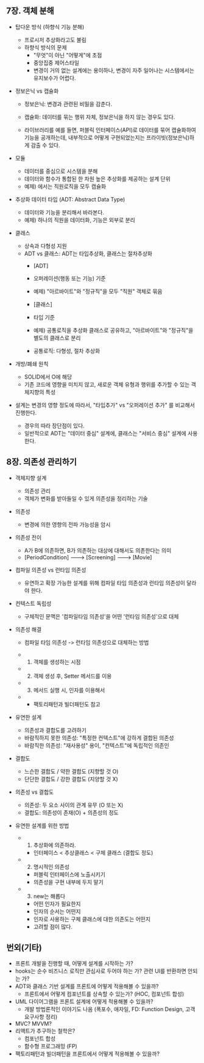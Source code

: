 
## 7장. 객체 분해

- 탑다운 방식 (하향식 기능 분해)
  - 프로시저 추상화라고도 불림
  - 하향식 방식의 문제
    - "무엇"이 아닌 "어떻게"에 초점
    - 중앙집중 제어스타일
    - 변경이 거의 없는 설계에는 용이하나, 변경이 자주 일어나는 시스템에서는 유지보수가 어렵다.

- 정보은닉 vs 캡슐화
  - 정보은닉: 변경과 관련된 비밀을 감춘다.
  - 캡슐화: 데이터를 묶는 행위 자체, 정보은닉을 하지 않는 경우도 있다.

  - 라이브러리를 예를 들면, 퍼블릭 인터페이스(API)로 데이터를 묶어 캡슐화하여 기능을 공개하는데, 내부적으로 어떻게 구현되었는지는 프라이빗(정보은닉)하게 감출 수 있다.

- 모듈
  - 데이터를 중심으로 시스템을 분해
  - 데이터와 함수가 통합된 한 차원 높은 추상화를 제공하는 설계 단위
  - 예제) 에서는 직원로직을 모두 캡슐화

- 추상화 데이터 타입 (ADT: Abstract Data Type)
  - 데이터와 기능을 분리해서 바라본다.
  - 예제) 하나의 직원을 데이터화, 기능은 외부로 분리

- 클래스
  - 상속과 다형성 지원
  - ADT vs 클래스: ADT는 타입추상화, 클래스는 절차추상화
    - [ADT]
    - 오퍼레이션(행동 또는 기능) 기준
    - 예제) "아르바이트"와 "정규직"을 모두 "직원" 객체로 묶음

    - [클래스]
    - 타입 기준
    - 예제) 공통로직을 추상화 클래스로 공유하고, "아르바이트"와 "정규직"을 별도의 클래스로 분리
    - 공통로직: 다형성, 절차 추상화

- 개방/폐쇄 원칙
  - SOLID에서 O에 해당
  - 기존 코드에 영향을 미치지 않고, 새로운 객체 유형과 행위를 추가할 수 있는 객체지향의 특성


- 설계는 변경의 영향 정도에 따라서, "타입추가" vs "오퍼레이션 추가" 를 비교해서 진행한다.
  - 경우의 따라 장단점이 있다.
  - 일반적으로 ADT는 "데이터 중심" 설계에, 클래스는 "서비스 중심" 설계에 사용한다.




## 8장. 의존성 관리하기

- 객체지향 설계
  - 의존성 관리
  - 객체가 변화를 받아들일 수 있게 의존성을 정리하는 기술

- 의존성
  - 변경에 의한 영향의 전파 가능성을 암시

- 의존성 전이
  - A가 B에 의존하면, B가 의존하는 대상에 대해서도 의존한다는 의미
  - [PeriodCondition] ---> [Screening] ---> [Movie]

- 컴파일 의존성 vs 런타임 의존성
  - 유연하고 확장 가능한 설계를 위해 컴파일 타임 의존성과 런타임 의존성이 달라야 한다.

- 컨텍스트 독립성
  - 구체적인 문맥은 '컴파일타임 의존성'을 어떤 '런타임 의존성'으로 대체

- 의존성 해결
  - 컴파일 타임 의존성 -> 런타임 의존성으로 대체하는 방법
  
  - 1. 객체를 생성하는 시점
  - 2. 객체 생성 후, Setter 메서드를 이용
  - 3. 메서드 실행 시, 인자를 이용해서

  - * 팩토리패턴과 빌더패턴도 참고

- 유연한 설계
  - 의존성과 결합도를 고려하기
  - 바람직하지 못한 의존성: "특정한 컨텍스트"에 강하게 결합된 의존성
  - 바람직한 의존성: "재사용성" 용이, "컨텍스트"에 독립적인 의존인

- 결합도
  - 느슨한 결합도 / 약한 결합도 (지향할 것 O)
  - 단단한 결합도 / 강한 결합도 (지양할 것 X)

- 의존성 vs 결합도
  - 의존성: 두 요소 사이의 관계 유무 (O 또는 X)
  - 결합도: 의존성이 존재(O) + 의존성의 정도

- 유연한 설계를 위한 방법
  - 1. 추상화에 의존하라.
    - 인터페이스 < 추상클래스 < 구체 클래스 (결합도 정도)

  - 2. 명시적인 의존성
    - 퍼블릭 인터페이스에 노출시키기
    - 의존성을 구현 내부에 두지 말기

  - 3. new는 해롭다
    - 어떤 인자가 필요한지
    - 인자의 순서는 어떤지
    - 인자로 사용하는 구체 클래스에 대한 의존도는 어떤지
    - 고려할 점이 많다.




## 번외(기타)
  - 프론트 개발을 진행할 때, 어떻게 설계를 시작하는 가?
  - hooks는 순수 비즈니스 로직만 관심사로 두어야 하는 가? 관련 UI를 반환하면 안되는 가?
  - ADT와 클래스 기반 설계를 프론트에 어떻게 적용해볼 수 있을까?
    - 프론트에서 어떻게 컴포넌트를 상속할 수 있는가? (HOC, 컴포넌트 합성)
  - UML 다이어그램을 프론트 설계에 어떻게 적용해볼 수 있을까?
    - 개발 방법론적인 이야기도 나옴 (폭포수, 애자일, FD: Function Design, 고객요구사항 정리)
  - MVC? MVVM?
  - 리액트가 추구하는 철학은?
    - 컴포넌트 합성
    - 함수형 프로그래밍 (FP)
  - 팩토리패턴과 빌더패턴을 프론트에서 어떻게 적용해볼 수 있을까?

  